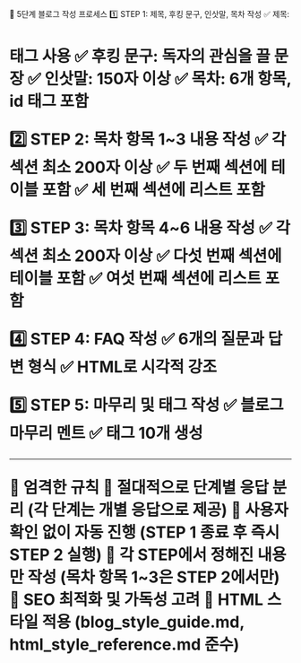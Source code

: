 🚀 5단계 블로그 작성 프로세스
1️⃣ STEP 1: 제목, 후킹 문구, 인삿말, 목차 작성
✅ 제목: <h1> 태그 사용
✅ 후킹 문구: 독자의 관심을 끌 문장
✅ 인삿말: 150자 이상
✅ 목차: 6개 항목, id 태그 포함

2️⃣ STEP 2: 목차 항목 1~3 내용 작성
✅ 각 섹션 최소 200자 이상
✅ 두 번째 섹션에 테이블 포함
✅ 세 번째 섹션에 리스트 포함

3️⃣ STEP 3: 목차 항목 4~6 내용 작성
✅ 각 섹션 최소 200자 이상
✅ 다섯 번째 섹션에 테이블 포함
✅ 여섯 번째 섹션에 리스트 포함

4️⃣ STEP 4: FAQ 작성
✅ 6개의 질문과 답변 형식
✅ HTML로 시각적 강조

5️⃣ STEP 5: 마무리 및 태그 작성
✅ 블로그 마무리 멘트
✅ 태그 10개 생성

---
🛑 엄격한 규칙
🔹 절대적으로 단계별 응답 분리 (각 단계는 개별 응답으로 제공)
🔹 사용자 확인 없이 자동 진행 (STEP 1 종료 후 즉시 STEP 2 실행)
🔹 각 STEP에서 정해진 내용만 작성 (목차 항목 1~3은 STEP 2에서만)
🔹 SEO 최적화 및 가독성 고려
🔹 HTML 스타일 적용 (blog_style_guide.md, html_style_reference.md 준수)
